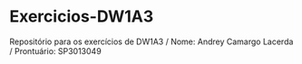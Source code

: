 # Exercicios-DW1A3
Repositório para os exercícios de DW1A3 / 
Nome: Andrey Camargo Lacerda / 
Prontuário: SP3013049
